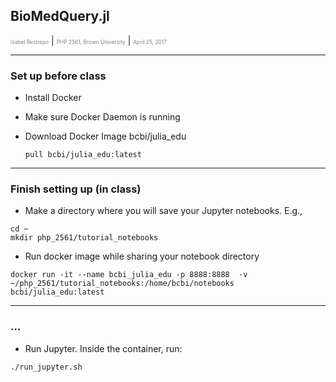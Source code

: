 ## BioMedQuery.jl

<span style="font-size:0.6em; color:gray">Isabel Restrepo</span> |
<span style="font-size:0.6em; color:gray">PHP 2561, Brown University</span> |
<span style="font-size:0.6em; color:gray">April 25, 2017</span>

---

### Set up before class

* Install Docker
* Make sure Docker Daemon is running
* Download Docker Image bcbi/julia_edu

  ```
  pull bcbi/julia_edu:latest
  ```

---
### Finish setting up (in class)

* Make a directory where you will save your Jupyter notebooks. E.g.,

```
cd ~
mkdir php_2561/tutorial_notebooks
```

* Run docker image while sharing your notebook directory

```
docker run -it --name bcbi_julia_edu -p 8888:8888  -v ~/php_2561/tutorial_notebooks:/home/bcbi/notebooks bcbi/julia_edu:latest
```

---
### ...

* Run Jupyter. Inside the container, run:

```
./run_jupyter.sh
```
